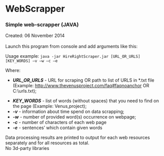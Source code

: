 # WebScrapper
### Simple web-scrapper (JAVA)
Created: 06 November 2014
<br><br>
Launch this program from console and add arguments like this:

Usage example: <code>java -jar HireRightScraper.jar [URL_OR_URLS] [KEY_WORDS] –v –w –c –e</code>

Where: <ul> <li> <b><i>URL_OR_URLS</b></i> - URL for scraping OR path to list of URLS in *.txt file (Example: http://www.thevenusproject.com/faq#faqnoanchor OR C:\urls.txt); </li>
  <li> <b><i>KEY_WORDS</b></i> - list of words (without spaces) that you need to find on the page (Example: Venus,project); </li>
  <li> <b><i>-v</b></i> - information about time spend on data scrapping; </li>
  <li> <b><i>-w</b></i> - number of provided word(s) occurrence on webpage; </li>
  <li> <b><i>-c</b></i> - number of characters of each web page </li>
  <li> <b><i>-e</b></i> - sentences’ which contain given words </li>
</ul>

Data processing results are printed to output for each web resources separately and for all resources as total.
<br>No 3d-party libraries
